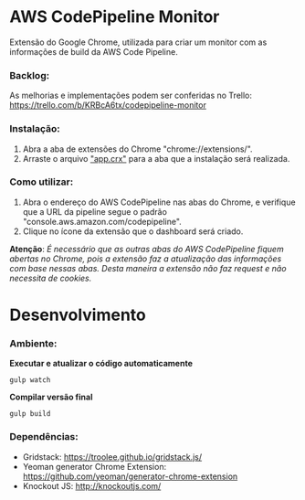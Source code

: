 # AWS CodePipeline Monitor
Extensão do Google Chrome, utilizada para criar um monitor com as informações de build da AWS Code Pipeline.

### Backlog:
As melhorias e implementações podem ser conferidas no Trello: https://trello.com/b/KRBcA6tx/codepipeline-monitor

### Instalação:
1. Abra a aba de extensões do Chrome "chrome://extensions/".
2. Arraste o arquivo ["app.crx"](https://github.com/LVCarnevalli/codepipeline-monitor/blob/master/app.crx) para a aba que a instalação será realizada.

### Como utilizar:
1. Abra o endereço do AWS CodePipeline nas abas do Chrome, e verifique que a URL da pipeline segue o padrão "console.aws.amazon.com/codepipeline".
2. Clique no ícone da extensão que o dashboard será criado.

**Atenção**: *É necessário que as outras abas do AWS CodePipeline fiquem abertas no Chrome, pois a extensão faz a atualização das informações com base nessas abas. Desta maneira a extensão não faz request e não necessita de cookies.*

# Desenvolvimento

### Ambiente:
**Executar e atualizar o código automaticamente**

    gulp watch

**Compilar versão final**

    gulp build

### Dependências:
- Gridstack: https://troolee.github.io/gridstack.js/
- Yeoman generator Chrome Extension: https://github.com/yeoman/generator-chrome-extension
- Knockout JS: http://knockoutjs.com/
